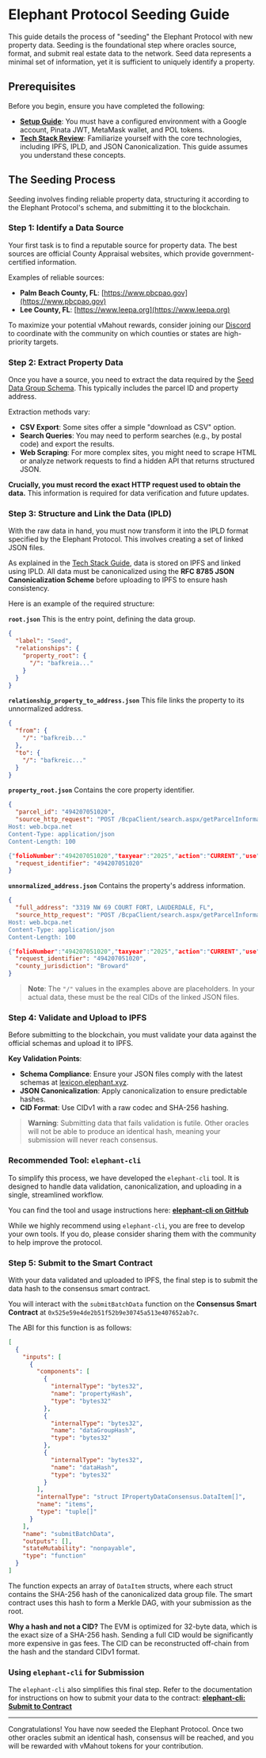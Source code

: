 # Elephant Protocol Seeding Guide

This guide details the process of "seeding" the Elephant Protocol with new property data. Seeding is the foundational step where oracles source, format, and submit real estate data to the network. Seed data represents a minimal set of information, yet it is sufficient to uniquely identify a property.

## Prerequisites

Before you begin, ensure you have completed the following:

- **[Setup Guide](./SETUP.md)**: You must have a configured environment with a Google account, Pinata JWT, MetaMask wallet, and POL tokens.
- **[Tech Stack Review](./TECH_STACK.md)**: Familiarize yourself with the core technologies, including IPFS, IPLD, and JSON Canonicalization. This guide assumes you understand these concepts.

## The Seeding Process

Seeding involves finding reliable property data, structuring it according to the Elephant Protocol's schema, and submitting it to the blockchain.

### Step 1: Identify a Data Source

Your first task is to find a reputable source for property data. The best sources are official County Appraisal websites, which provide government-certified information.

Examples of reliable sources:

- **Palm Beach County, FL**: [https://www.pbcpao.gov](https://www.pbcpao.gov)
- **Lee County, FL**: [https://www.leepa.org](https://www.leepa.org)

To maximize your potential vMahout rewards, consider joining our [Discord](https://discord.com/invite/elephant-xyz) to coordinate with the community on which counties or states are high-priority targets.

### Step 2: Extract Property Data

Once you have a source, you need to extract the data required by the [Seed Data Group Schema](https://lexicon.elephant.xyz/). This typically includes the parcel ID and property address.

Extraction methods vary:

- **CSV Export**: Some sites offer a simple "download as CSV" option.
- **Search Queries**: You may need to perform searches (e.g., by postal code) and export the results.
- **Web Scraping**: For more complex sites, you might need to scrape HTML or analyze network requests to find a hidden API that returns structured JSON.

**Crucially, you must record the exact HTTP request used to obtain the data.** This information is required for data verification and future updates.

### Step 3: Structure and Link the Data (IPLD)

With the raw data in hand, you must now transform it into the IPLD format specified by the Elephant Protocol. This involves creating a set of linked JSON files.

As explained in the [Tech Stack Guide](./TECH_STACK.md), data is stored on IPFS and linked using IPLD. All data must be canonicalized using the **RFC 8785 JSON Canonicalization Scheme** before uploading to IPFS to ensure hash consistency.

Here is an example of the required structure:

**`root.json`**
This is the entry point, defining the data group.

```json
{
  "label": "Seed",
  "relationships": {
    "property_root": {
      "/": "bafkreia..."
    }
  }
}
```

**`relationship_property_to_address.json`**
This file links the property to its unnormalized address.

```json
{
  "from": {
    "/": "bafkreib..."
  },
  "to": {
    "/": "bafkreic..."
  }
}
```

**`property_root.json`**
Contains the core property identifier.

```json
{
  "parcel_id": "494207051020",
  "source_http_request": "POST /BcpaClient/search.aspx/getParcelInformation HTTP/1.1
Host: web.bcpa.net
Content-Type: application/json
Content-Length: 100

{"folioNumber":"494207051020","taxyear":"2025","action":"CURRENT","use":""}",
  "request_identifier": "494207051020"
}
```

**`unnormalized_address.json`**
Contains the property's address information.

```json
{
  "full_address": "3319 NW 69 COURT FORT, LAUDERDALE, FL",
  "source_http_request": "POST /BcpaClient/search.aspx/getParcelInformation HTTP/1.1
Host: web.bcpa.net
Content-Type: application/json
Content-Length: 100

{"folioNumber":"494207051020","taxyear":"2025","action":"CURRENT","use":""}",
  "request_identifier": "494207051020",
  "county_jurisdiction": "Broward"
}
```

> **Note**: The `"/"` values in the examples above are placeholders. In your actual data, these must be the real CIDs of the linked JSON files.

### Step 4: Validate and Upload to IPFS

Before submitting to the blockchain, you must validate your data against the official schemas and upload it to IPFS.

**Key Validation Points**:

- **Schema Compliance**: Ensure your JSON files comply with the latest schemas at [lexicon.elephant.xyz](https://lexicon.elephant.xyz/).
- **JSON Canonicalization**: Apply canonicalization to ensure predictable hashes.
- **CID Format**: Use CIDv1 with a raw codec and SHA-256 hashing.

> **Warning**: Submitting data that fails validation is futile. Other oracles will not be able to produce an identical hash, meaning your submission will never reach consensus.

### Recommended Tool: `elephant-cli`

To simplify this process, we have developed the `elephant-cli` tool. It is designed to handle data validation, canonicalization, and uploading in a single, streamlined workflow.

You can find the tool and usage instructions here:
[**elephant-cli on GitHub**](https://github.com/elephant-xyz/elephant-cli?tab=readme-ov-file#step-3-validate-and-upload-dry-run-first)

While we highly recommend using `elephant-cli`, you are free to develop your own tools. If you do, please consider sharing them with the community to help improve the protocol.

### Step 5: Submit to the Smart Contract

With your data validated and uploaded to IPFS, the final step is to submit the data hash to the consensus smart contract.

You will interact with the `submitBatchData` function on the **Consensus Smart Contract** at `0x525e59e4de2b51f52b9e30745a513e407652ab7c`.

The ABI for this function is as follows:

```json
[
  {
    "inputs": [
      {
        "components": [
          {
            "internalType": "bytes32",
            "name": "propertyHash",
            "type": "bytes32"
          },
          {
            "internalType": "bytes32",
            "name": "dataGroupHash",
            "type": "bytes32"
          },
          {
            "internalType": "bytes32",
            "name": "dataHash",
            "type": "bytes32"
          }
        ],
        "internalType": "struct IPropertyDataConsensus.DataItem[]",
        "name": "items",
        "type": "tuple[]"
      }
    ],
    "name": "submitBatchData",
    "outputs": [],
    "stateMutability": "nonpayable",
    "type": "function"
  }
]
```

The function expects an array of `DataItem` structs, where each struct contains the SHA-256 hash of the canonicalized data group file. The smart contract uses this hash to form a Merkle DAG, with your submission as the root.

**Why a hash and not a CID?**
The EVM is optimized for 32-byte data, which is the exact size of a SHA-256 hash. Sending a full CID would be significantly more expensive in gas fees. The CID can be reconstructed off-chain from the hash and the standard CIDv1 format.

### Using `elephant-cli` for Submission

The `elephant-cli` also simplifies this final step. Refer to the documentation for instructions on how to submit your data to the contract:
[**elephant-cli: Submit to Contract**](https://github.com/elephant-xyz/elephant-cli?tab=readme-ov-file#step-2-submit-to-contract-dry-run-first)

---

Congratulations! You have now seeded the Elephant Protocol. Once two other oracles submit an identical hash, consensus will be reached, and you will be rewarded with vMahout tokens for your contribution.

